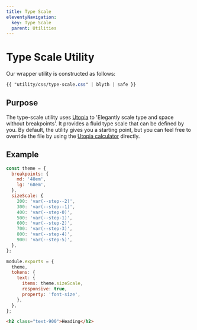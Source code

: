 ```yaml
---
title: Type Scale
eleventyNavigation:
  key: Type Scale
  parent: Utilities
---
```


# Type Scale Utility

Our wrapper utility is constructed as follows:

```css
{{ "utility/css/type-scale.css" | blyth | safe }}
```

## Purpose

The type-scale utility uses [Utopia](https://utopia.fyi/) to 'Elegantly scale type and space without breakpoints'. It provides a fluid type scale that can be defined by you. By default, the utility gives you a starting point, but you can feel free to override the file by using the [Utopia calculator](https://utopia.fyi/calculator) directly.

## Example

```js
const theme = {
  breakpoints: {
    md: '48em',
    lg: '68em',
  },
  sizeScale: {
    200: 'var(--step--2)',
    300: 'var(--step--1)',
    400: 'var(--step-0)',
    500: 'var(--step-1)',
    600: 'var(--step-2)',
    700: 'var(--step-3)',
    800: 'var(--step-4)',
    900: 'var(--step-5)',
  },
};

module.exports = {
  theme,
  tokens: {
    text: {
      items: theme.sizeScale,
      responsive: true,
      property: 'font-size',
    },
  },
};
```

```html
<h2 class="text-900">Heading</h2>
```
